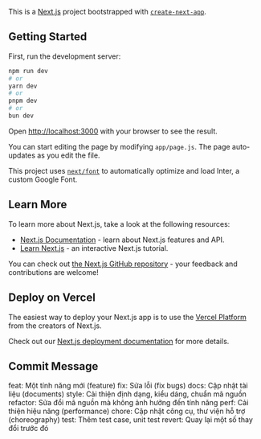 This is a [Next.js](https://nextjs.org/) project bootstrapped with [`create-next-app`](https://github.com/vercel/next.js/tree/canary/packages/create-next-app).

## Getting Started

First, run the development server:

```bash
npm run dev
# or
yarn dev
# or
pnpm dev
# or
bun dev
```

Open [http://localhost:3000](http://localhost:3000) with your browser to see the result.

You can start editing the page by modifying `app/page.js`. The page auto-updates as you edit the file.

This project uses [`next/font`](https://nextjs.org/docs/basic-features/font-optimization) to automatically optimize and load Inter, a custom Google Font.

## Learn More

To learn more about Next.js, take a look at the following resources:

- [Next.js Documentation](https://nextjs.org/docs) - learn about Next.js features and API.
- [Learn Next.js](https://nextjs.org/learn) - an interactive Next.js tutorial.

You can check out [the Next.js GitHub repository](https://github.com/vercel/next.js/) - your feedback and contributions are welcome!

## Deploy on Vercel

The easiest way to deploy your Next.js app is to use the [Vercel Platform](https://vercel.com/new?utm_medium=default-template&filter=next.js&utm_source=create-next-app&utm_campaign=create-next-app-readme) from the creators of Next.js.

Check out our [Next.js deployment documentation](https://nextjs.org/docs/deployment) for more details.

## Commit Message
feat: Một tính năng mới (feature)
fix: Sửa lỗi (fix bugs)
docs: Cập nhật tài liệu (documents)
style: Cải thiện định dạng, kiểu dáng, chuẩn mã nguồn
refactor: Sửa đổi mã nguồn mà không ảnh hưởng đến tính năng
perf: Cải thiện hiệu năng (performance)
chore: Cập nhật công cụ, thư viện hỗ trợ (choreography)
test: Thêm test case, unit test
revert: Quay lại một số thay đổi trước đó